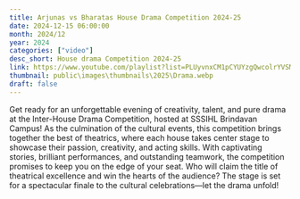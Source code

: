 ```yaml
---
title: Arjunas vs Bharatas House Drama Competition 2024-25
date: 2024-12-15 06:00:00
month: 2024/12
year: 2024
categories: ["video"]
desc_short: House drama Competition 2024-25
link: https://www.youtube.com/playlist?list=PLUyvnxCM1pCYUYzgQwcolrYVSMLCLdckv
thumbnail: public\images\thumbnails\2025\Drama.webp
draft: false
---
```


 Get ready for an unforgettable evening of creativity, talent, and pure drama at the Inter-House Drama Competition, hosted at SSSIHL Brindavan Campus! As the culmination of the cultural events, this competition brings together the best of theatrics, where each house takes center stage to showcase their passion, creativity, and acting skills. With captivating stories, brilliant performances, and outstanding teamwork, the competition promises to keep you on the edge of your seat. Who will claim the title of theatrical excellence and win the hearts of the audience? The stage is set for a spectacular finale to the cultural celebrations—let the drama unfold!